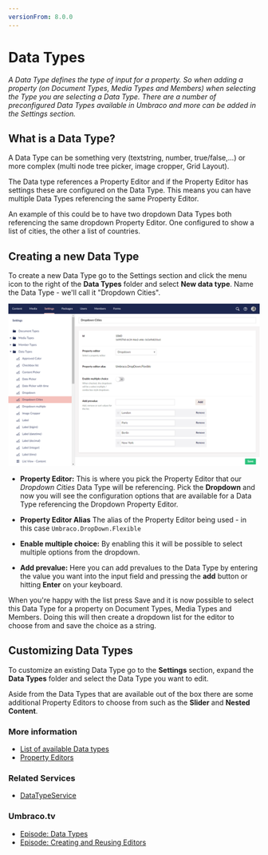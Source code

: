 ```yaml
---
versionFrom: 8.0.0
---
```


# Data Types
*A Data Type defines the type of input for a property. So when adding a property (on Document Types, Media Types and Members) when selecting the Type you are selecting a Data Type. There are a number of preconfigured Data Types available in Umbraco and more can be added in the Settings section.*

## What is a Data Type?
A Data Type can be something very (textstring, number, true/false,...) or more complex (multi node tree picker, image cropper, Grid Layout).

The Data type references a Property Editor and if the Property Editor has settings these are configured on the Data Type. This means you can have multiple Data Types referencing the same Property Editor.

An example of this could be to have two dropdown Data Types both referencing the same dropdown Property Editor. One configured to show a list of cities, the other a list of countries.

## Creating a new Data Type
To create a new Data Type go to the Settings section and click the menu icon to the right of the __Data Types__ folder and select __New data type__. Name the Data Type - we'll call it "Dropdown Cities".

![Dropdown List](images/creating-a-data-type.png)

* __Property Editor:__ This is where you pick the Property Editor that our *Dropdown Cities* Data Type will be referencing. Pick the __Dropdown__ and now you will see the configuration options that are available for a Data Type referencing the Dropdown Property Editor.

* __Property Editor Alias__
The alias of the Property Editor being used - in this case `Umbraco.DropDown.Flexible`

* __Enable multiple choice:__ By enabling this it will be possible to select multiple options from the dropdown.

* __Add prevalue:__ Here you can add prevalues to the Data Type by entering the value you want into the input field and pressing the __add__ button or hitting __Enter__ on your keyboard.

When you're happy with the list press Save and it is now possible to select this Data Type for a property on Document Types, Media Types and Members. Doing this will then create a dropdown list for the editor to choose from and save the choice as a string.

## Customizing Data Types
To customize an existing Data Type go to the __Settings__ section, expand the __Data Types__ folder and select the Data Type you want to edit.

Aside from the Data Types that are available out of the box there are some additional Property Editors to choose from such as the __Slider__ and __Nested Content__.

### More information
* [List of available Data types](default-data-types.md)
* [Property Editors](../../Backoffice/Property-Editors/index.md)

### Related Services
* [DataTypeService](../../../Reference/Management/Services/DataTypeService.md)

### Umbraco.tv
* [Episode: Data Types](https://umbraco.tv/videos/umbraco-v8/implementor/fundamentals/document-types/data-types-and-property-editors)
* [Episode: Creating and Reusing Editors](https://umbraco.tv/videos/umbraco-v7/implementor/fundamentals/document-types/creating-and-reusing-editors/)
